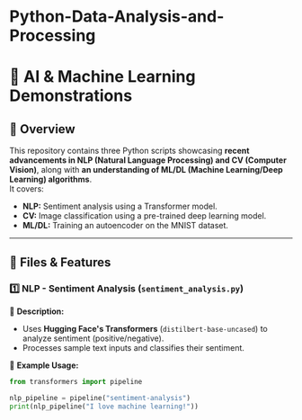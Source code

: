 # Python-Data-Analysis-and-Processing
# 🧠 AI & Machine Learning Demonstrations

## 📌 Overview
This repository contains three Python scripts showcasing **recent advancements in NLP (Natural Language Processing) and CV (Computer Vision)**, along with **an understanding of ML/DL (Machine Learning/Deep Learning) algorithms**.  
It covers:
- **NLP:** Sentiment analysis using a Transformer model.
- **CV:** Image classification using a pre-trained deep learning model.
- **ML/DL:** Training an autoencoder on the MNIST dataset.

---

## 📂 Files & Features

### 1️⃣ **NLP - Sentiment Analysis (`sentiment_analysis.py`)**  
📌 **Description:**  
- Uses **Hugging Face's Transformers** (`distilbert-base-uncased`) to analyze sentiment (positive/negative).  
- Processes sample text inputs and classifies their sentiment.

📌 **Example Usage:**
```python
from transformers import pipeline

nlp_pipeline = pipeline("sentiment-analysis")
print(nlp_pipeline("I love machine learning!")) 

